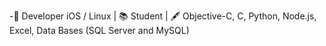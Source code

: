 -📱 Developer iOS / Linux | 📚 Student | 🖋 Objective-C, C, Python, Node.js, Excel, Data Bases (SQL Server and MySQL)

